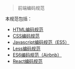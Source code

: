 > 前端编码规范

 本规范包括：

 - [HTML编码规范](https://github.com/Jafeney/CodingStyle/blob/master/HTML.md)
 - [CSS编码规范](https://github.com/Jafeney/CodingStyle/blob/master/CSS.md)
 - [Javascript编码规范（ES5）](https://github.com/Jafeney/CodingStyle/blob/master/JAVASCRIPT.md)
 - [Less编码规范](https://github.com/Jafeney/CodingStyle/blob/master/LESS.md)
 - [ES6编码规范（Airbnb）](https://github.com/Jafeney/CodingStyle/blob/master/ES6.md)
 - [React编码规范](https://github.com/Jafeney/CodingStyle/blob/master/REACT.md)
